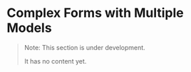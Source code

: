 Complex Forms with Multiple Models
==================================

> Note: This section is under development.
>
> It has no content yet.
